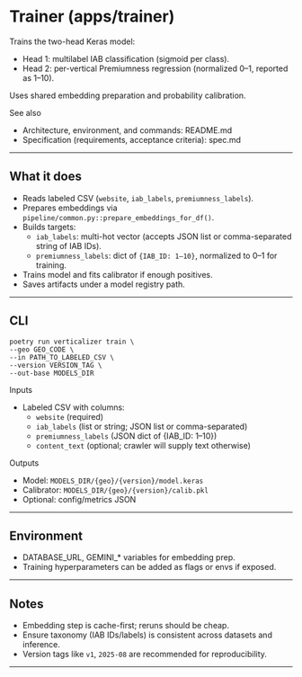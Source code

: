 # Trainer (apps/trainer)

Trains the two-head Keras model:
- Head 1: multilabel IAB classification (sigmoid per class).
- Head 2: per-vertical Premiumness regression (normalized 0–1, reported as 1–10).

Uses shared embedding preparation and probability calibration.

See also
- Architecture, environment, and commands: README.md
- Specification (requirements, acceptance criteria): spec.md

---

## What it does

- Reads labeled CSV (`website`, `iab_labels`, `premiumness_labels`).
- Prepares embeddings via `pipeline/common.py::prepare_embeddings_for_df()`.
- Builds targets:
  - `iab_labels`: multi-hot vector (accepts JSON list or comma-separated string of IAB IDs).
  - `premiumness_labels`: dict of `{IAB_ID: 1–10}`, normalized to 0–1 for training.
- Trains model and fits calibrator if enough positives.
- Saves artifacts under a model registry path.

---

## CLI

```
poetry run verticalizer train \
--geo GEO_CODE \
--in PATH_TO_LABELED_CSV \
--version VERSION_TAG \
--out-base MODELS_DIR
```

Inputs
- Labeled CSV with columns:
  - `website` (required)
  - `iab_labels` (list or string; JSON list or comma-separated)
  - `premiumness_labels` (JSON dict of {IAB_ID: 1–10})
  - `content_text` (optional; crawler will supply text otherwise)

Outputs
- Model: `MODELS_DIR/{geo}/{version}/model.keras`
- Calibrator: `MODELS_DIR/{geo}/{version}/calib.pkl`
- Optional: config/metrics JSON

---

## Environment

- DATABASE_URL, GEMINI_* variables for embedding prep.
- Training hyperparameters can be added as flags or envs if exposed.

---

## Notes

- Embedding step is cache-first; reruns should be cheap.
- Ensure taxonomy (IAB IDs/labels) is consistent across datasets and inference.
- Version tags like `v1`, `2025-08` are recommended for reproducibility.

---